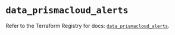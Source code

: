 # `data_prismacloud_alerts`

Refer to the Terraform Registry for docs: [`data_prismacloud_alerts`](https://registry.terraform.io/providers/paloaltonetworks/prismacloud/1.7.0/docs/data-sources/alerts).

